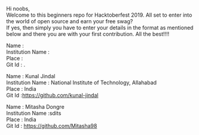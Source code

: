 Hi noobs,<br/>
Welcome to this beginners repo for Hacktoberfest 2019. All set to enter into the world of open source and earn your free swag? <br/>
If yes, then simply you have to enter your details in the format as mentioned below and there you are with your first contribution. All the best!!!!

Name : <Your name> <br/>
Institution Name : <institution name> <br/>
Place : <place> <br/>
Git Id : <Your git id>. <br/>
 
Name : Kunal Jindal <br/>
Institution Name : National Institute of Technology, Allahabad <br/>
Place : India <br/>
Git Id :https://github.com/kunal-jindal <br/>

 Name : Mitasha Dongre <br/>
Institution Name :sdits <br/>
Place : India <br/>
Git Id :  https://github.com/Mitasha98 <br/>
